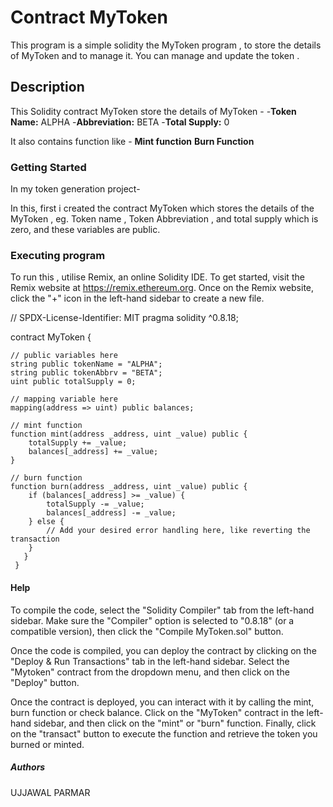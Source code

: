 # Contract MyToken
This program is a simple solidity the MyToken program , to store the details of MyToken and to manage it. You can manage and update the token .

## Description
This Solidity contract MyToken store the details of MyToken -
-**Token Name:** ALPHA
-**Abbreviation:** BETA
-**Total Supply:** 0

It also contains function like - 
**Mint function**
**Burn Function** 

### Getting Started
In my token generation project-

In this, first i created the contract MyToken which stores the details of the MyToken , eg. Token name , Token Abbreviation , and total supply which is zero, and these variables are public.

### Executing program
To run this , utilise Remix, an online Solidity IDE. To get started, visit the Remix website at https://remix.ethereum.org. Once on the Remix website, click the "+" icon in the left-hand sidebar to create a new file.

// SPDX-License-Identifier: MIT
pragma solidity ^0.8.18;

contract MyToken {

    // public variables here
    string public tokenName = "ALPHA";
    string public tokenAbbrv = "BETA";
    uint public totalSupply = 0;

    // mapping variable here
    mapping(address => uint) public balances;

    // mint function
    function mint(address _address, uint _value) public {
        totalSupply += _value;
        balances[_address] += _value;
    }

    // burn function
    function burn(address _address, uint _value) public {
        if (balances[_address] >= _value) {
            totalSupply -= _value;
            balances[_address] -= _value;
        } else {
            // Add your desired error handling here, like reverting the transaction
        }
       }
     }

     
    


 ####  Help
To compile the code, select the "Solidity Compiler" tab from the left-hand sidebar. Make sure the "Compiler" option is selected to "0.8.18" (or a compatible version), then click the "Compile MyToken.sol" button.

Once the code is compiled, you can deploy the contract by clicking on the "Deploy & Run Transactions" tab in the left-hand sidebar. Select the "Mytoken" contract from the dropdown menu, and then click on the "Deploy" button.

Once the contract is deployed, you can interact with it by calling the mint, burn function or check balance. Click on the "MyToken" contract in the left-hand sidebar, and then click on the "mint" or "burn" function. Finally, click on the "transact" button to execute the function and retrieve the token you burned or minted.

 #####  Authors
UJJAWAL PARMAR
